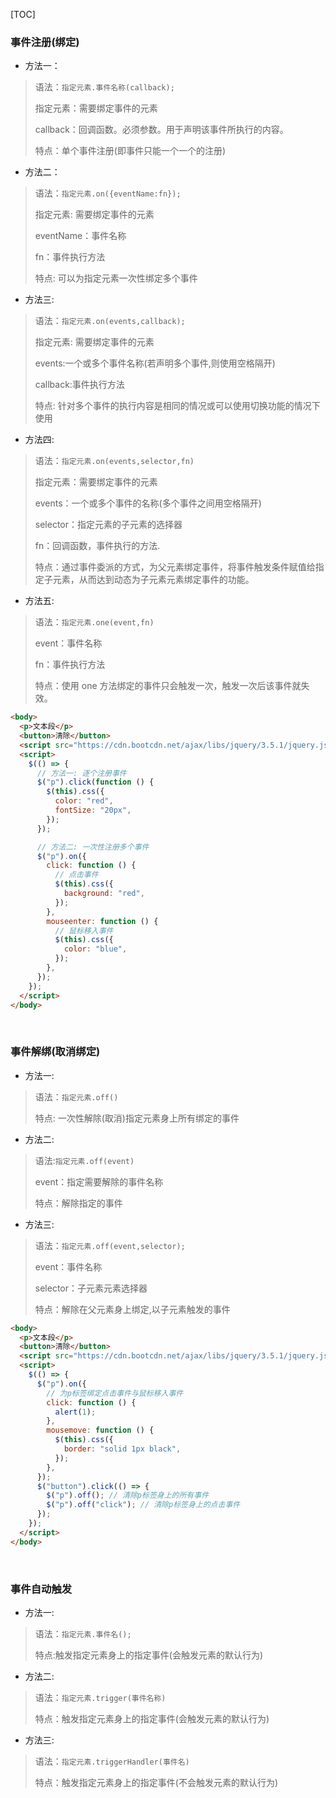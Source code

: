 [TOC]

### 事件注册(绑定)

- 方法一：

> 语法：`指定元素.事件名称(callback);`
>
> 指定元素：需要绑定事件的元素
>
> callback：回调函数。必须参数。用于声明该事件所执行的内容。
>
> 特点：单个事件注册(即事件只能一个一个的注册)

- 方法二：

> 语法：`指定元素.on({eventName:fn});`
>
> 指定元素: 需要绑定事件的元素
>
> eventName：事件名称
>
> fn：事件执行方法
>
> 特点: 可以为指定元素一次性绑定多个事件

- 方法三:

> 语法：`指定元素.on(events,callback);`
>
> 指定元素: 需要绑定事件的元素
>
> events:一个或多个事件名称(若声明多个事件,则使用空格隔开)
>
> callback:事件执行方法
>
> 特点: 针对多个事件的执行内容是相同的情况或可以使用切换功能的情况下使用

- 方法四:

> 语法：`指定元素.on(events,selector,fn)`
>
> 指定元素：需要绑定事件的元素
>
> events：一个或多个事件的名称(多个事件之间用空格隔开)
>
> selector：指定元素的子元素的选择器
>
> fn：回调函数，事件执行的方法.
>
> 特点：通过事件委派的方式，为父元素绑定事件，将事件触发条件赋值给指定子元素，从而达到动态为子元素元素绑定事件的功能。

- 方法五:

> 语法：`指定元素.one(event,fn)`
>
> event：事件名称
>
> fn：事件执行方法
>
> 特点：使用 one 方法绑定的事件只会触发一次，触发一次后该事件就失效。

```html
<body>
  <p>文本段</p>
  <button>清除</button>
  <script src="https://cdn.bootcdn.net/ajax/libs/jquery/3.5.1/jquery.js"></script>
  <script>
    $(() => {
      // 方法一: 逐个注册事件
      $("p").click(function () {
        $(this).css({
          color: "red",
          fontSize: "20px",
        });
      });

      // 方法二: 一次性注册多个事件
      $("p").on({
        click: function () {
          // 点击事件
          $(this).css({
            background: "red",
          });
        },
        mouseenter: function () {
          // 鼠标移入事件
          $(this).css({
            color: "blue",
          });
        },
      });
    });
  </script>
</body>
```

&nbsp;

### 事件解绑(取消绑定)

- 方法一:

> 语法：`指定元素.off()`
>
> 特点: 一次性解除(取消)指定元素身上所有绑定的事件

- 方法二:

> 语法:`指定元素.off(event)`
>
> event：指定需要解除的事件名称
>
> 特点：解除指定的事件

- 方法三:

> 语法：`指定元素.off(event,selector);`
>
> event：事件名称
>
> selector：子元素元素选择器
>
> 特点：解除在父元素身上绑定,以子元素触发的事件

```html
<body>
  <p>文本段</p>
  <button>清除</button>
  <script src="https://cdn.bootcdn.net/ajax/libs/jquery/3.5.1/jquery.js"></script>
  <script>
    $(() => {
      $("p").on({
        // 为p标签绑定点击事件与鼠标移入事件
        click: function () {
          alert(1);
        },
        mousemove: function () {
          $(this).css({
            border: "solid 1px black",
          });
        },
      });
      $("button").click(() => {
        $("p").off(); // 清除p标签身上的所有事件
        $("p").off("click"); // 清除p标签身上的点击事件
      });
    });
  </script>
</body>
```

&nbsp;

### 事件自动触发

- 方法一:

> 语法：`指定元素.事件名();`
>
> 特点:触发指定元素身上的指定事件(会触发元素的默认行为)

- 方法二:

> 语法：`指定元素.trigger(事件名称)`
>
> 特点：触发指定元素身上的指定事件(会触发元素的默认行为)

- 方法三:

> 语法：`指定元素.triggerHandler(事件名)`
>
> 特点：触发指定元素身上的指定事件(不会触发元素的默认行为)
